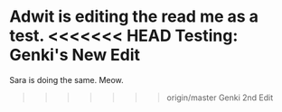 Adwit is editing the read me as a test.
<<<<<<< HEAD
Testing: Genki's New Edit
=======
Sara is doing the same. Meow.
>>>>>>> origin/master
Genki 2nd Edit